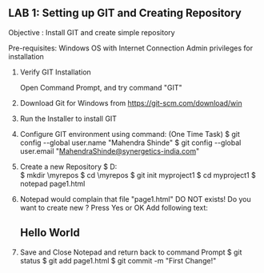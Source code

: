 ## LAB 1:  Setting up GIT and Creating Repository

Objective : Install GIT and create simple repository

Pre-requisites: Windows OS with Internet Connection
                Admin privileges for installation

1. Verify GIT Installation

    Open Command Prompt, and try command "GIT"

2. Download Git for Windows from https://git-scm.com/download/win
3. Run the Installer to install GIT

4. Configure GIT environment using command: (One Time Task)
    $ git config --global user.name "Mahendra Shinde"
    $ git config --global user.email "MahendraShinde@synergetics-india.com"

5. Create a new Repository
    $ D:   
    $ mkdir \myrepos
    $ cd \myrepos
    $ git init myproject1
    $ cd myproject1
    $ notepad page1.html

6.  Notepad would complain that file "page1.html" DO NOT exists!
    Do you want to create new ? Press Yes or OK
    Add following text:
        <h2>Hello World</h2>

7.  Save and Close Notepad and return back to command Prompt
    $ git status
    $ git add page1.html
    $ git commit -m "First Change!"